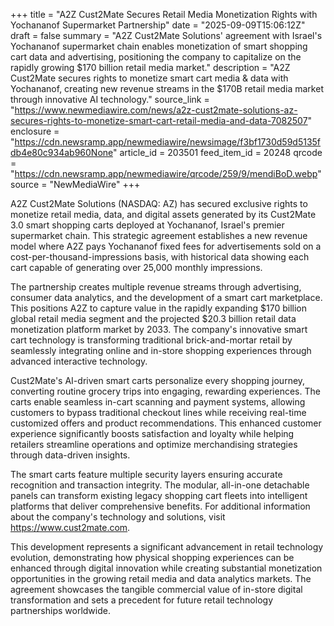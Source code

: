 +++
title = "A2Z Cust2Mate Secures Retail Media Monetization Rights with Yochananof Supermarket Partnership"
date = "2025-09-09T15:06:12Z"
draft = false
summary = "A2Z Cust2Mate Solutions' agreement with Israel's Yochananof supermarket chain enables monetization of smart shopping cart data and advertising, positioning the company to capitalize on the rapidly growing $170 billion retail media market."
description = "A2Z Cust2Mate secures rights to monetize smart cart media & data with Yochananof, creating new revenue streams in the $170B retail media market through innovative AI technology."
source_link = "https://www.newmediawire.com/news/a2z-cust2mate-solutions-az-secures-rights-to-monetize-smart-cart-retail-media-and-data-7082507"
enclosure = "https://cdn.newsramp.app/newmediawire/newsimage/f3bf1730d59d5135fdb4e80c934ab960None"
article_id = 203501
feed_item_id = 20248
qrcode = "https://cdn.newsramp.app/newmediawire/qrcode/259/9/mendiBoD.webp"
source = "NewMediaWire"
+++

<p>A2Z Cust2Mate Solutions (NASDAQ: AZ) has secured exclusive rights to monetize retail media, data, and digital assets generated by its Cust2Mate 3.0 smart shopping carts deployed at Yochananof, Israel's premier supermarket chain. This strategic agreement establishes a new revenue model where A2Z pays Yochananof fixed fees for advertisements sold on a cost-per-thousand-impressions basis, with historical data showing each cart capable of generating over 25,000 monthly impressions.</p><p>The partnership creates multiple revenue streams through advertising, consumer data analytics, and the development of a smart cart marketplace. This positions A2Z to capture value in the rapidly expanding $170 billion global retail media segment and the projected $20.3 billion retail data monetization platform market by 2033. The company's innovative smart cart technology is transforming traditional brick-and-mortar retail by seamlessly integrating online and in-store shopping experiences through advanced interactive technology.</p><p>Cust2Mate's AI-driven smart carts personalize every shopping journey, converting routine grocery trips into engaging, rewarding experiences. The carts enable seamless in-cart scanning and payment systems, allowing customers to bypass traditional checkout lines while receiving real-time customized offers and product recommendations. This enhanced customer experience significantly boosts satisfaction and loyalty while helping retailers streamline operations and optimize merchandising strategies through data-driven insights.</p><p>The smart carts feature multiple security layers ensuring accurate recognition and transaction integrity. The modular, all-in-one detachable panels can transform existing legacy shopping cart fleets into intelligent platforms that deliver comprehensive benefits. For additional information about the company's technology and solutions, visit <a href="https://www.cust2mate.com" rel="nofollow" target="_blank">https://www.cust2mate.com</a>.</p><p>This development represents a significant advancement in retail technology evolution, demonstrating how physical shopping experiences can be enhanced through digital innovation while creating substantial monetization opportunities in the growing retail media and data analytics markets. The agreement showcases the tangible commercial value of in-store digital transformation and sets a precedent for future retail technology partnerships worldwide.</p>